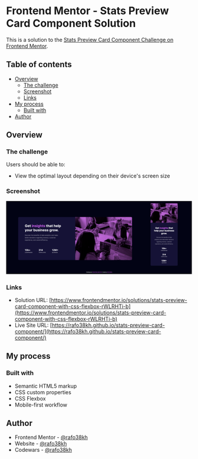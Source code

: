 # Frontend Mentor - Stats Preview Card Component Solution

This is a solution to the [Stats Preview Card Component Challenge on Frontend Mentor](https://www.frontendmentor.io/challenges/stats-preview-card-component-8JqbgoU62).

## Table of contents

- [Overview](#overview)
  - [The challenge](#the-challenge)
  - [Screenshot](#screenshot)
  - [Links](#links)
- [My process](#my-process)
  - [Built with](#built-with)
- [Author](#author)

## Overview

### The challenge

Users should be able to:

- View the optimal layout depending on their device's screen size

### Screenshot

![screenshot](./images/screenshot.png)

### Links

- Solution URL: [https://www.frontendmentor.io/solutions/stats-preview-card-component-with-css-flexbox-rWLRHTi-b](https://www.frontendmentor.io/solutions/stats-preview-card-component-with-css-flexbox-rWLRHTi-b)
- Live Site URL: [https://rafo38kh.github.io/stats-preview-card-component/](https://rafo38kh.github.io/stats-preview-card-component/)

## My process

### Built with

- Semantic HTML5 markup
- CSS custom properties
- CSS Flexbox
- Mobile-first workflow

## Author

- Frontend Mentor - [@rafo38kh](https://www.frontendmentor.io/profile/rafo38kh)
- Website - [@rafo38kh](https://github.com/rafo38kh)
- Codewars - [@rafo38kh](https://www.codewars.com/users/rafo38kh)
